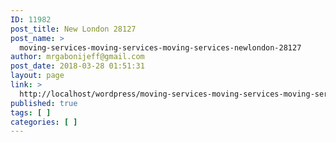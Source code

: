 ```yaml
---
ID: 11982
post_title: New London 28127
post_name: >
  moving-services-moving-services-moving-services-newlondon-28127
author: mrgabonijeff@gmail.com
post_date: 2018-03-28 01:51:31
layout: page
link: >
  http://localhost/wordpress/moving-services-moving-services-moving-services-newlondon-28127/
published: true
tags: [ ]
categories: [ ]
---
```

